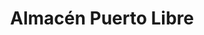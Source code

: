 ---
title: "Almacén Puerto Libre"
url: /puntarenas/almacen-puerto-libre/
shop: grandes almacenes
---
